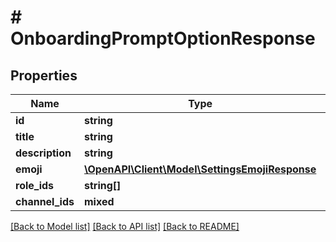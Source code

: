 # # OnboardingPromptOptionResponse

## Properties

Name | Type | Description | Notes
------------ | ------------- | ------------- | -------------
**id** | **string** |  |
**title** | **string** |  |
**description** | **string** |  |
**emoji** | [**\OpenAPI\Client\Model\SettingsEmojiResponse**](SettingsEmojiResponse.md) |  |
**role_ids** | **string[]** |  |
**channel_ids** | **mixed** |  |

[[Back to Model list]](../../README.md#models) [[Back to API list]](../../README.md#endpoints) [[Back to README]](../../README.md)
